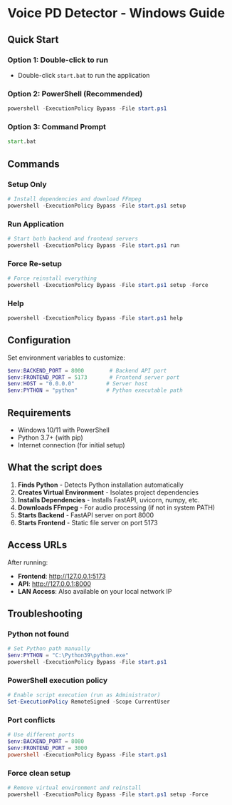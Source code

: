 # Voice PD Detector - Windows Guide

## Quick Start

### Option 1: Double-click to run
- Double-click `start.bat` to run the application

### Option 2: PowerShell (Recommended)
```powershell
powershell -ExecutionPolicy Bypass -File start.ps1
```

### Option 3: Command Prompt
```cmd
start.bat
```

## Commands

### Setup Only
```powershell
# Install dependencies and download FFmpeg
powershell -ExecutionPolicy Bypass -File start.ps1 setup
```

### Run Application
```powershell
# Start both backend and frontend servers
powershell -ExecutionPolicy Bypass -File start.ps1 run
```

### Force Re-setup
```powershell
# Force reinstall everything
powershell -ExecutionPolicy Bypass -File start.ps1 setup -Force
```

### Help
```powershell
powershell -ExecutionPolicy Bypass -File start.ps1 help
```

## Configuration

Set environment variables to customize:

```powershell
$env:BACKEND_PORT = 8000        # Backend API port
$env:FRONTEND_PORT = 5173       # Frontend server port  
$env:HOST = "0.0.0.0"          # Server host
$env:PYTHON = "python"         # Python executable path
```

## Requirements

- Windows 10/11 with PowerShell
- Python 3.7+ (with pip)
- Internet connection (for initial setup)

## What the script does

1. **Finds Python** - Detects Python installation automatically
2. **Creates Virtual Environment** - Isolates project dependencies
3. **Installs Dependencies** - Installs FastAPI, uvicorn, numpy, etc.
4. **Downloads FFmpeg** - For audio processing (if not in system PATH)
5. **Starts Backend** - FastAPI server on port 8000
6. **Starts Frontend** - Static file server on port 5173

## Access URLs

After running:
- **Frontend**: http://127.0.0.1:5173
- **API**: http://127.0.0.1:8000
- **LAN Access**: Also available on your local network IP

## Troubleshooting

### Python not found
```powershell
# Set Python path manually
$env:PYTHON = "C:\Python39\python.exe"
powershell -ExecutionPolicy Bypass -File start.ps1
```

### PowerShell execution policy
```powershell
# Enable script execution (run as Administrator)
Set-ExecutionPolicy RemoteSigned -Scope CurrentUser
```

### Port conflicts
```powershell
# Use different ports
$env:BACKEND_PORT = 8080
$env:FRONTEND_PORT = 3000
powershell -ExecutionPolicy Bypass -File start.ps1
```

### Force clean setup
```powershell
# Remove virtual environment and reinstall
powershell -ExecutionPolicy Bypass -File start.ps1 setup -Force
```
